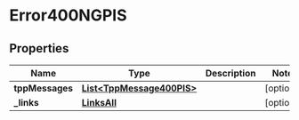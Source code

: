 # Error400NGPIS

## Properties
Name | Type | Description | Notes
------------ | ------------- | ------------- | -------------
**tppMessages** | [**List&lt;TppMessage400PIS&gt;**](TppMessage400PIS.md) |  |  [optional]
**_links** | [**LinksAll**](LinksAll.md) |  |  [optional]
